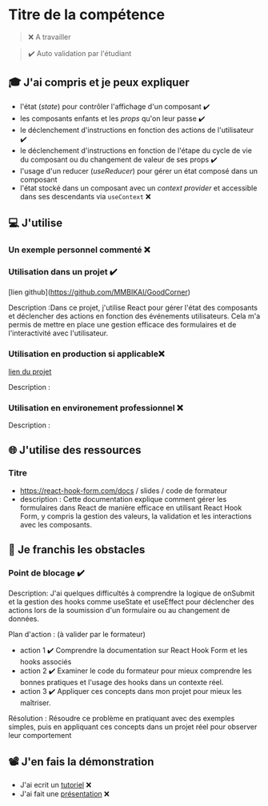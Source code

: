 # Titre de la compétence

> ❌ A travailler

> ✔️ Auto validation par l'étudiant

## 🎓 J'ai compris et je peux expliquer

- l'état (_state_) pour contrôler l'affichage d'un composant  ✔️
- les composants enfants et les _props_ qu'on leur passe  ✔️
- le déclenchement d'instructions en fonction des actions de l'utilisateur  ✔️
- le déclenchement d'instructions en fonction de l'étape du cycle de vie du composant ou du changement de valeur de ses props  ✔️
- l'usage d'un reducer (_useReducer_) pour gérer un état composé dans un composant
- l'état stocké dans un composant avec un _context provider_ et accessible dans ses descendants via `useContext` ❌ 

## 💻 J'utilise

### Un exemple personnel commenté ❌ 

### Utilisation dans un projet  ✔️

[lien github[](...)](https://github.com/MMBIKAI/GoodCorner)

Description :Dans ce projet, j'utilise React pour gérer l'état des composants et déclencher des actions en fonction des événements utilisateurs. Cela m'a permis de mettre en place une gestion efficace des formulaires et de l'interactivité avec l'utilisateur.

### Utilisation en production si applicable❌ 

[lien du projet](...)

Description :

### Utilisation en environement professionnel ❌ 

Description :

## 🌐 J'utilise des ressources

### Titre

- https://react-hook-form.com/docs / slides / code de formateur 
- description : Cette documentation explique comment gérer les formulaires dans React de manière efficace en utilisant React Hook Form, y compris la gestion des valeurs, la validation et les interactions avec les composants.

## 🚧 Je franchis les obstacles

### Point de blocage ✔️

Description: J'ai quelques difficultés à comprendre la logique de onSubmit et la gestion des hooks comme useState et useEffect pour déclencher des actions lors de la soumission d'un formulaire ou au changement de données.

Plan d'action : (à valider par le formateur)

- action 1  ✔️ Comprendre la documentation sur React Hook Form et les hooks associés 
- action 2  ✔️ Examiner le code du formateur pour mieux comprendre les bonnes pratiques et l'usage des hooks dans un contexte réel.
- action 3  ✔️ Appliquer ces concepts dans mon projet pour mieux les maîtriser.

Résolution : Résoudre ce problème en pratiquant avec des exemples simples, puis en appliquant ces concepts dans un projet réel pour observer leur comportement

## 📽️ J'en fais la démonstration

- J'ai ecrit un [tutoriel](...) ❌ 
- J'ai fait une [présentation](...) ❌ 
